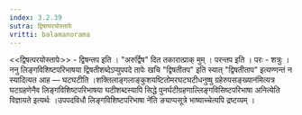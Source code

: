 ```yaml
---
index: 3.2.39
sutra: द्विषत्परयोस्तापेः
vritti: balamanorama
---
```


<<द्विषत्परयोस्तापेः>> - द्विषन्तप इति । "अरुर्द्विष" दित तकारात्प्राक् मुम् । परन्तप इति । परः - शत्रुः । ननु लिङ्गविशिष्टपरिभाषया द्विषतीशब्देऽप्युपपदे तापेः खचि "द्विषतीतप" इति स्यात् "द्विषतीताप" इत्यण्णन्तं न स्यादित्यत आह —  घटघटीति ।शक्तिलाङ्गलाङ्कुशयष्टितोमरघटघटीधनुष्षु ग्रहेरुपसङ्ख्यान॑मित्यत्र घटग्रहणेनैव लिङ्गविशिष्टपरिभाषया घटीशब्दस्यापि सिद्धे पुनर्घटीग्रहणाल्लिङ्गविसिष्टपरिभाषा अनित्येति विज्ञायते इत्यर्थः ।उपपदविधौ लिङ्गविशिष्टपरिभाषा ने॑ति ङ्याप्पसूत्रे भाष्याच्चेत्यपि द्रष्टव्यम् । 